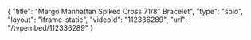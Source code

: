 {
    "title": "Margo Manhattan Spiked Cross 71\/8\" Bracelet",
    "type": "solo",
    "layout": "iframe-static",
    "videoId": "112336289",
    "url": "\/tvpembed\/112336289"
}